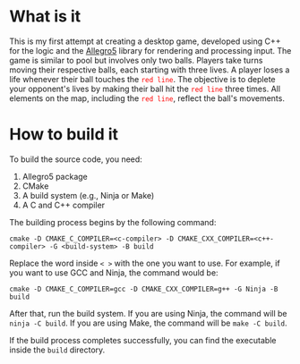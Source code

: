 # What is it

This is my first attempt at creating a desktop game, developed using C++ for the logic and the [Allegro5](https://liballeg.org/) library for rendering and processing input. The game is similar to pool but involves only two balls. Players take turns moving their respective balls, each starting with three lives. A player loses a life whenever their ball touches the <code style="color: red;">red line</code>. The objective is to deplete your opponent's lives by making their ball hit the <code style="color: red;">red line</code> three times. All elements on the map, including the <code style="color: red;">red line</code>, reflect the ball's movements.

# How to build it

To build the source code, you need:
1. Allegro5 package
2. CMake
3. A build system (e.g., Ninja or Make)
4. A C and C++ compiler

The building process begins by the following command:

	cmake -D CMAKE_C_COMPILER=<c-compiler> -D CMAKE_CXX_COMPILER=<c++-compiler> -G <build-system> -B build

Replace the word inside `< >` with the one you want to use. For example, if you want to use GCC and Ninja, the command would be:

<!-- cmake -D CMAKE_C_COMPILER=gcc -D CMAKE_CXX_COMPILER=g++ -DCMAKE_BUILD_TYPE=Debug -G Ninja -B build -->
	cmake -D CMAKE_C_COMPILER=gcc -D CMAKE_CXX_COMPILER=g++ -G Ninja -B build

After that, run the build system. If you are using Ninja, the command will be `ninja -C build`. If you are using Make, the command will be `make -C build`.

If the build process completes successfully, you can find the executable inside the `build` directory.